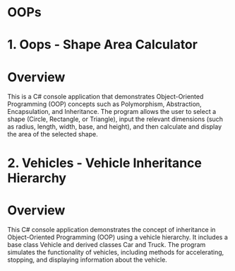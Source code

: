 # OOPs
# 1. Oops - Shape Area Calculator
# Overview
  This is a C# console application that demonstrates Object-Oriented Programming (OOP) concepts such as Polymorphism, Abstraction, Encapsulation, and Inheritance. The program allows the user to select a shape (Circle, Rectangle, or Triangle), input the relevant dimensions (such as radius, length, width, base, and height), and then calculate and display the area of the selected shape.
# 2. Vehicles - Vehicle Inheritance Hierarchy
# Overview
  This C# console application demonstrates the concept of inheritance in Object-Oriented Programming (OOP) using a vehicle hierarchy. It includes a base class Vehicle and derived classes Car and Truck. The program simulates the functionality of vehicles, including methods for accelerating, stopping, and displaying information about the vehicle. 
